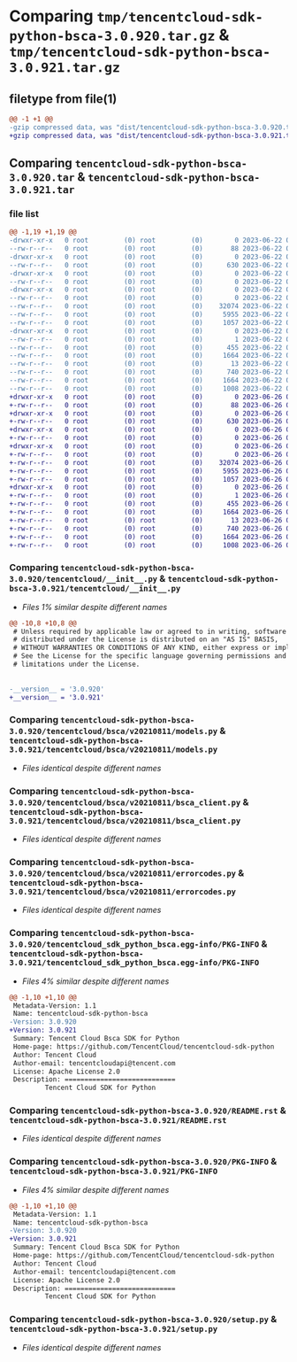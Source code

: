 # Comparing `tmp/tencentcloud-sdk-python-bsca-3.0.920.tar.gz` & `tmp/tencentcloud-sdk-python-bsca-3.0.921.tar.gz`

## filetype from file(1)

```diff
@@ -1 +1 @@
-gzip compressed data, was "dist/tencentcloud-sdk-python-bsca-3.0.920.tar", last modified: Thu Jun 22 00:17:58 2023, max compression
+gzip compressed data, was "dist/tencentcloud-sdk-python-bsca-3.0.921.tar", last modified: Mon Jun 26 00:17:54 2023, max compression
```

## Comparing `tencentcloud-sdk-python-bsca-3.0.920.tar` & `tencentcloud-sdk-python-bsca-3.0.921.tar`

### file list

```diff
@@ -1,19 +1,19 @@
-drwxr-xr-x   0 root         (0) root         (0)        0 2023-06-22 00:17:58.000000 tencentcloud-sdk-python-bsca-3.0.920/
--rw-r--r--   0 root         (0) root         (0)       88 2023-06-22 00:17:58.000000 tencentcloud-sdk-python-bsca-3.0.920/setup.cfg
-drwxr-xr-x   0 root         (0) root         (0)        0 2023-06-22 00:17:58.000000 tencentcloud-sdk-python-bsca-3.0.920/tencentcloud/
--rw-r--r--   0 root         (0) root         (0)      630 2023-06-22 00:17:57.000000 tencentcloud-sdk-python-bsca-3.0.920/tencentcloud/__init__.py
-drwxr-xr-x   0 root         (0) root         (0)        0 2023-06-22 00:17:58.000000 tencentcloud-sdk-python-bsca-3.0.920/tencentcloud/bsca/
--rw-r--r--   0 root         (0) root         (0)        0 2023-06-22 00:17:57.000000 tencentcloud-sdk-python-bsca-3.0.920/tencentcloud/bsca/__init__.py
-drwxr-xr-x   0 root         (0) root         (0)        0 2023-06-22 00:17:58.000000 tencentcloud-sdk-python-bsca-3.0.920/tencentcloud/bsca/v20210811/
--rw-r--r--   0 root         (0) root         (0)        0 2023-06-22 00:17:57.000000 tencentcloud-sdk-python-bsca-3.0.920/tencentcloud/bsca/v20210811/__init__.py
--rw-r--r--   0 root         (0) root         (0)    32074 2023-06-22 00:17:57.000000 tencentcloud-sdk-python-bsca-3.0.920/tencentcloud/bsca/v20210811/models.py
--rw-r--r--   0 root         (0) root         (0)     5955 2023-06-22 00:17:57.000000 tencentcloud-sdk-python-bsca-3.0.920/tencentcloud/bsca/v20210811/bsca_client.py
--rw-r--r--   0 root         (0) root         (0)     1057 2023-06-22 00:17:57.000000 tencentcloud-sdk-python-bsca-3.0.920/tencentcloud/bsca/v20210811/errorcodes.py
-drwxr-xr-x   0 root         (0) root         (0)        0 2023-06-22 00:17:58.000000 tencentcloud-sdk-python-bsca-3.0.920/tencentcloud_sdk_python_bsca.egg-info/
--rw-r--r--   0 root         (0) root         (0)        1 2023-06-22 00:17:58.000000 tencentcloud-sdk-python-bsca-3.0.920/tencentcloud_sdk_python_bsca.egg-info/dependency_links.txt
--rw-r--r--   0 root         (0) root         (0)      455 2023-06-22 00:17:58.000000 tencentcloud-sdk-python-bsca-3.0.920/tencentcloud_sdk_python_bsca.egg-info/SOURCES.txt
--rw-r--r--   0 root         (0) root         (0)     1664 2023-06-22 00:17:58.000000 tencentcloud-sdk-python-bsca-3.0.920/tencentcloud_sdk_python_bsca.egg-info/PKG-INFO
--rw-r--r--   0 root         (0) root         (0)       13 2023-06-22 00:17:58.000000 tencentcloud-sdk-python-bsca-3.0.920/tencentcloud_sdk_python_bsca.egg-info/top_level.txt
--rw-r--r--   0 root         (0) root         (0)      740 2023-06-22 00:17:57.000000 tencentcloud-sdk-python-bsca-3.0.920/README.rst
--rw-r--r--   0 root         (0) root         (0)     1664 2023-06-22 00:17:58.000000 tencentcloud-sdk-python-bsca-3.0.920/PKG-INFO
--rw-r--r--   0 root         (0) root         (0)     1008 2023-06-22 00:17:57.000000 tencentcloud-sdk-python-bsca-3.0.920/setup.py
+drwxr-xr-x   0 root         (0) root         (0)        0 2023-06-26 00:17:54.000000 tencentcloud-sdk-python-bsca-3.0.921/
+-rw-r--r--   0 root         (0) root         (0)       88 2023-06-26 00:17:54.000000 tencentcloud-sdk-python-bsca-3.0.921/setup.cfg
+drwxr-xr-x   0 root         (0) root         (0)        0 2023-06-26 00:17:54.000000 tencentcloud-sdk-python-bsca-3.0.921/tencentcloud/
+-rw-r--r--   0 root         (0) root         (0)      630 2023-06-26 00:17:54.000000 tencentcloud-sdk-python-bsca-3.0.921/tencentcloud/__init__.py
+drwxr-xr-x   0 root         (0) root         (0)        0 2023-06-26 00:17:54.000000 tencentcloud-sdk-python-bsca-3.0.921/tencentcloud/bsca/
+-rw-r--r--   0 root         (0) root         (0)        0 2023-06-26 00:17:54.000000 tencentcloud-sdk-python-bsca-3.0.921/tencentcloud/bsca/__init__.py
+drwxr-xr-x   0 root         (0) root         (0)        0 2023-06-26 00:17:54.000000 tencentcloud-sdk-python-bsca-3.0.921/tencentcloud/bsca/v20210811/
+-rw-r--r--   0 root         (0) root         (0)        0 2023-06-26 00:17:54.000000 tencentcloud-sdk-python-bsca-3.0.921/tencentcloud/bsca/v20210811/__init__.py
+-rw-r--r--   0 root         (0) root         (0)    32074 2023-06-26 00:17:54.000000 tencentcloud-sdk-python-bsca-3.0.921/tencentcloud/bsca/v20210811/models.py
+-rw-r--r--   0 root         (0) root         (0)     5955 2023-06-26 00:17:54.000000 tencentcloud-sdk-python-bsca-3.0.921/tencentcloud/bsca/v20210811/bsca_client.py
+-rw-r--r--   0 root         (0) root         (0)     1057 2023-06-26 00:17:54.000000 tencentcloud-sdk-python-bsca-3.0.921/tencentcloud/bsca/v20210811/errorcodes.py
+drwxr-xr-x   0 root         (0) root         (0)        0 2023-06-26 00:17:54.000000 tencentcloud-sdk-python-bsca-3.0.921/tencentcloud_sdk_python_bsca.egg-info/
+-rw-r--r--   0 root         (0) root         (0)        1 2023-06-26 00:17:54.000000 tencentcloud-sdk-python-bsca-3.0.921/tencentcloud_sdk_python_bsca.egg-info/dependency_links.txt
+-rw-r--r--   0 root         (0) root         (0)      455 2023-06-26 00:17:54.000000 tencentcloud-sdk-python-bsca-3.0.921/tencentcloud_sdk_python_bsca.egg-info/SOURCES.txt
+-rw-r--r--   0 root         (0) root         (0)     1664 2023-06-26 00:17:54.000000 tencentcloud-sdk-python-bsca-3.0.921/tencentcloud_sdk_python_bsca.egg-info/PKG-INFO
+-rw-r--r--   0 root         (0) root         (0)       13 2023-06-26 00:17:54.000000 tencentcloud-sdk-python-bsca-3.0.921/tencentcloud_sdk_python_bsca.egg-info/top_level.txt
+-rw-r--r--   0 root         (0) root         (0)      740 2023-06-26 00:17:54.000000 tencentcloud-sdk-python-bsca-3.0.921/README.rst
+-rw-r--r--   0 root         (0) root         (0)     1664 2023-06-26 00:17:54.000000 tencentcloud-sdk-python-bsca-3.0.921/PKG-INFO
+-rw-r--r--   0 root         (0) root         (0)     1008 2023-06-26 00:17:54.000000 tencentcloud-sdk-python-bsca-3.0.921/setup.py
```

### Comparing `tencentcloud-sdk-python-bsca-3.0.920/tencentcloud/__init__.py` & `tencentcloud-sdk-python-bsca-3.0.921/tencentcloud/__init__.py`

 * *Files 1% similar despite different names*

```diff
@@ -10,8 +10,8 @@
 # Unless required by applicable law or agreed to in writing, software
 # distributed under the License is distributed on an "AS IS" BASIS,
 # WITHOUT WARRANTIES OR CONDITIONS OF ANY KIND, either express or implied.
 # See the License for the specific language governing permissions and
 # limitations under the License.
 
 
-__version__ = '3.0.920'
+__version__ = '3.0.921'
```

### Comparing `tencentcloud-sdk-python-bsca-3.0.920/tencentcloud/bsca/v20210811/models.py` & `tencentcloud-sdk-python-bsca-3.0.921/tencentcloud/bsca/v20210811/models.py`

 * *Files identical despite different names*

### Comparing `tencentcloud-sdk-python-bsca-3.0.920/tencentcloud/bsca/v20210811/bsca_client.py` & `tencentcloud-sdk-python-bsca-3.0.921/tencentcloud/bsca/v20210811/bsca_client.py`

 * *Files identical despite different names*

### Comparing `tencentcloud-sdk-python-bsca-3.0.920/tencentcloud/bsca/v20210811/errorcodes.py` & `tencentcloud-sdk-python-bsca-3.0.921/tencentcloud/bsca/v20210811/errorcodes.py`

 * *Files identical despite different names*

### Comparing `tencentcloud-sdk-python-bsca-3.0.920/tencentcloud_sdk_python_bsca.egg-info/PKG-INFO` & `tencentcloud-sdk-python-bsca-3.0.921/tencentcloud_sdk_python_bsca.egg-info/PKG-INFO`

 * *Files 4% similar despite different names*

```diff
@@ -1,10 +1,10 @@
 Metadata-Version: 1.1
 Name: tencentcloud-sdk-python-bsca
-Version: 3.0.920
+Version: 3.0.921
 Summary: Tencent Cloud Bsca SDK for Python
 Home-page: https://github.com/TencentCloud/tencentcloud-sdk-python
 Author: Tencent Cloud
 Author-email: tencentcloudapi@tencent.com
 License: Apache License 2.0
 Description: ============================
         Tencent Cloud SDK for Python
```

### Comparing `tencentcloud-sdk-python-bsca-3.0.920/README.rst` & `tencentcloud-sdk-python-bsca-3.0.921/README.rst`

 * *Files identical despite different names*

### Comparing `tencentcloud-sdk-python-bsca-3.0.920/PKG-INFO` & `tencentcloud-sdk-python-bsca-3.0.921/PKG-INFO`

 * *Files 4% similar despite different names*

```diff
@@ -1,10 +1,10 @@
 Metadata-Version: 1.1
 Name: tencentcloud-sdk-python-bsca
-Version: 3.0.920
+Version: 3.0.921
 Summary: Tencent Cloud Bsca SDK for Python
 Home-page: https://github.com/TencentCloud/tencentcloud-sdk-python
 Author: Tencent Cloud
 Author-email: tencentcloudapi@tencent.com
 License: Apache License 2.0
 Description: ============================
         Tencent Cloud SDK for Python
```

### Comparing `tencentcloud-sdk-python-bsca-3.0.920/setup.py` & `tencentcloud-sdk-python-bsca-3.0.921/setup.py`

 * *Files identical despite different names*

